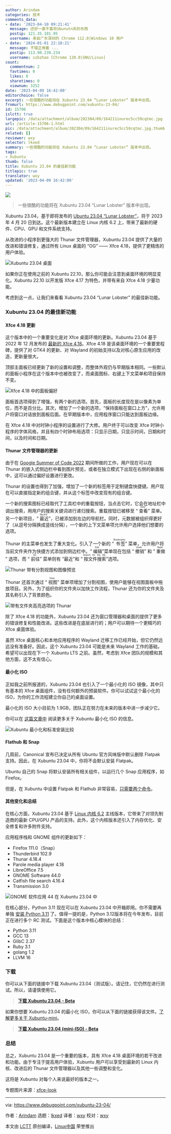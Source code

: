 ```yaml
---
author: Arindam
categories: 技术
comments_data:
- date: '2023-04-10 09:21:41'
  message: 还好一直不喜欢Ubunutn系的东西
  postip: 121.35.101.95
  username: 来自广东深圳的 Chrome 112.0|Windows 10 用户
- date: '2024-01-01 22:10:21'
  message: 不错正用着 ...
  postip: 113.90.239.234
  username: szbzhao [Chrome 120.0|GNU/Linux]
count:
  commentnum: 2
  favtimes: 0
  likes: 0
  sharetimes: 0
  viewnum: 3252
date: '2023-04-09 16:42:00'
editorchoice: false
excerpt: 一些很酷的功能将在 Xubuntu 23.04 “Lunar Lobster” 版本中出现。
fromurl: https://www.debugpoint.com/xubuntu-23-04/
id: 15706
islctt: true
largepic: /data/attachment/album/202304/09/164211inurec5cc59cqtmc.jpg
url: /article-15706-1.html
pic: /data/attachment/album/202304/09/164211inurec5cc59cqtmc.jpg.thumb.jpg
related: []
reviewer: wxy
selector: lkxed
summary: 一些很酷的功能将在 Xubuntu 23.04 “Lunar Lobster” 版本中出现。
tags:
- Xubuntu
thumb: false
title: Xubuntu 23.04 的最佳新功能
titlepic: true
translator: wxy
updated: '2023-04-09 16:42:00'
---
```


![](/data/attachment/album/202304/09/164211inurec5cc59cqtmc.jpg)



> 
> 一些很酷的功能将在 Xubuntu 23.04 “Lunar Lobster” 版本中出现。
> 
> 
> 


Xubuntu 23.04，基于即将发布的 [Ubuntu 23.04 “Lunar Lobster”](https://www.debugpoint.com/ubuntu-23-04-features/)，将于 2023 年 4 月 20 日到达。这个最新版本建立在 Linux 内核 6.2 上，带来了最新的硬件、CPU、GPU 和文件系统支持。


从改进的小程序到更强大的 Thunar 文件管理器，Xubuntu 23.04 提供了大量的改进和错误修复，通过所有 Linux 桌面的 “OG” —— Xfce 4.18，提供了更精炼的用户体验。


![Xubuntu 23.04 桌面](/data/attachment/album/202304/09/164317zj6v5nqvvmbp351w.jpg)


如果你正在使用之前的 Xubuntu 22.10，那么你可能会注意到桌面环境的明显变化。Xubuntu 22.10 以开发版 Xfce 4.17 为特色，并带有来自 Xfce 4.18 少量功能。


考虑到这一点，让我们来看看 Xubuntu 23.04 “Lunar Lobster” 的最佳新功能。


### Xubuntu 23.04 的最佳新功能


#### Xfce 4.18 更新


这个版本中的一个重要变化是对 Xfce 桌面环境的更新。Xubuntu 23.04 基于 2022 年 12 月发布的 [最新的 Xfce 4.18](https://www.debugpoint.com/xfce-4-18-features/)。Xfce 4.18 是该桌面环境的一个重要里程碑，提供了对 GTK4 的更新、对 Wayland 的初始支持以及对核心原生应用的改造，更新量很大。


顶部主面板已经更新了新的设置和调整，而整体外观仍与早期版本相同。一些默认的面板小程序在这个版本中也被改变了，而桌面图标、右键上下文菜单和项目保持不变。


![Xfce 4.18 中的面板偏好](/data/attachment/album/202304/09/164326hkfpyenewykz6eho.jpg)


面板首选项得到了增强，有两个新的选项。首先，面板的长度现在是以像素为单位，而不是百分比。其次，增加了一个新的选项，“保持面板在窗口上方”，允许用户将窗口对话放到面板后面。在早期版本中，应用程序窗口只能达到面板边缘。


在 Xfce 4.18 中对时钟小程序的设置进行了大修。用户终于可以改变 Xfce 时钟小程序的字体风格，并且有四个时钟布局选项：只显示日期，只显示时间，日期和时间，以及时间和日期。


#### Thunar 文件管理器的更新


由于在 [Google Summer of Code 2022](https://debugpointnews.com/xfce-gsoc-2022/) 期间所做的工作，用户现在可以在 Thunar 的嵌入式侧边栏中看到图片预览，或者在独立模式下出现在右侧的新面板中，这可以通过偏好设置进行更改。


Thunar 的设置也得到了加强，增加了一个新的标签用于定制键盘快捷键。用户现在可以直接指定新的组合键，并从这个标签中改变现有的组合键。


一个新的搜索图标已经取代了工具栏中的重载按钮，当点击它时，它会在地址栏中调出搜索，用用户的搜索关键词进行递归搜索。重载按钮已被移至 “<ruby> 查看 <rt>  View </rt></ruby>” 菜单。另一个新项目，“<ruby> 最近 <rt>  Recent </rt></ruby>”，已被添加到左边的导航栏。同时，元数据被组织得更好了（从逗号分隔换成竖线分隔），一个新的上下文菜单项允许用户选择他们想要的选项。


Thunar 的主菜单也发生了重大变化。引入了一个新的 “<ruby> 书签 <rt>  Bookmarks </rt></ruby>” 菜单，允许用户将当前文件夹作为快捷方式添加到侧边栏中。“<ruby> 编辑 <rt>  Edit </rt></ruby>”菜单现在包括 “<ruby> 撤销 <rt>  Undo </rt></ruby>” 和 “<ruby> 重做 <rt>  Redo </rt></ruby>” 选项，而 “<ruby> 前往 <rt>  Go </rt></ruby>” 菜单则有 “最近”和 “<ruby> 按文件搜索 <rt>  Search for the file </rt></ruby>”选项。


![Thunar 带有分割视图和图像预览](/data/attachment/album/202304/09/164335xxzu7yu7h9w8wdye.jpg)


Thunar 还首次通过 “<ruby> 视图 <rt>  View </rt></ruby>” 菜单项增加了分割视图，使用户能够在视图面板中拖放项目。另外，为了组织你的文件夹以加快工作流程，Thunar 还为你的文件夹及其名称引入了背景颜色。


![带有文件夹高亮选项的 Thunar](/data/attachment/album/202304/09/164343tfkg84uj71vl9k2m.jpg)


除了 Xfce 4.18 的功能外，Xubuntu 23.04 还为窗口管理器和桌面的提供了更多的错误修复和性能改进。这些改进是在底层进行的；用户可以期待一个更精巧的 Xfce 桌面体验。


虽然 Xfce 桌面核心和本地应用程序的 Wayland 迁移工作已经开始，但它仍然远远没有准备好。因此，这个 Xubuntu 23.04 可能是未来 Wayland 工作的基础，希望可以出现在下一个 Xubuntu LTS 之前。虽然，考虑到 Xfce 团队的规模和其他方面，这不太有信心。


#### 最小化 ISO


正如我之前所报道的，Xubuntu 23.04 也引入了一个最小化的 ISO 镜像，其中只有基本的 Xfce 桌面组件，没有任何额外的预装软件。你可以试试这个最小化的 ISO，为你的工作流程建立你自己的桌面设置。


最小化的 ISO 大小目前为 1.9GB，团队正在努力在未来的版本中进一步减少它。


你可以在 [这篇文章中](https://www.debugpoint.com/xubuntu-minimal/) 阅读更多关于 Xubuntu 最小化 ISO 的信息。


![Xubuntu 最小化和标准安装比较](/data/attachment/album/202304/09/164351gpqkuq0pskbu7oqi.jpg)


#### Flathub 和 Snap


几周前，Canonical 宣布已决定从所有 Ubuntu 官方风味版中默认删除 Flatpak 支持。因此，在 Xubuntu 23.04 中，你将不会默认安装 Flatpak。


Ubuntu 自己的 Snap 将默认安装所有相关组件，以运行几个 Snap 应用程序，如 Firefox。


但是，在 Xubuntu 中设置 Flatpak 和 Flathub 非常容易，[只需要两个命令](https://www.debugpoint.com/how-to-install-flatpak-apps-ubuntu-linux/)。


#### 其他变化和总结


在核心方面，Xubuntu 23.04 基于 [Linux 内核 6.2](https://www.debugpoint.com/linux-kernel-6-2/) 主线版本，它带来了对领先制造商的最新 CPU/GPU 产品的支持。此外，这个内核版本还引入了内存优化、安全修复和许多附件支持。


应用程序栈和 GNOME 组件的更新如下：


* Firefox 111.0（Snap）
* Thunderbird 102.9
* Thunar 4.18.4
* Parole media player 4.18
* LibreOffice 7.5
* GNOME Software 44.0
* Catfish file search 4.16.4
* Transmission 3.0


![GNOME 软件应用 44 在 Xubuntu 23.04 中](/data/attachment/album/202304/09/164359scfao0ffaf6lztun.jpg)


在核心部分，Python 3.11 现在可以在 Xubuntu 23.04 中开箱即用。你不需要再单独 [安装 Python 3.11](https://www.debugpoint.com/install-python-3-11-ubuntu/) 了。值得一提的是，Python 3.12版本将在今年发布，目前正在进行多个 RC 测试。下面是这个版本中核心模块的总结：


* Python 3.11
* GCC 13
* GlibC 2.37
* Ruby 3.1
* golang 1.2
* LLVM 16


### 下载


你可以从下面的链接中下载 Xubuntu 23.04（测试版）。请记住，它仍然在进行测试。所以，请谨慎使用它。



> 
> **[下载 Xubuntu 23.04 - Beta](https://cdimage.ubuntu.com/xubuntu/releases/lunar/beta/)**
> 
> 
> 


如果你想要 Xubuntu 23.04 的最小化 ISO，你可以从下面的链接获得该文件。[了解更多关于 Xubuntu-mini](https://www.debugpoint.com/xubuntu-minimal/)。



> 
> **[下载 Xubuntu 23.04 (mini-ISO) - Beta](https://cdimage.ubuntu.com/xubuntu/releases/lunar/beta/)**
> 
> 
> 


### 总结


总之，Xubuntu 23.04 是一个重要的版本，具有 Xfce 4.18 桌面环境的若干改进和功能。由于专注于提高用户体验，Xubuntu 用户可以享受到最新的 Linux 内核、改进后的 Thunar 文件管理器以及其他一些调整和变化。


这将是 Xubuntu 对每个人来说最好的版本之一。


专题图片来源：[xfce-look](https://www.xfce-look.org/p/1953253)




---


via: <https://www.debugpoint.com/xubuntu-23-04/>


作者：[Arindam](https://www.debugpoint.com/author/admin1/) 选题：[lkxed](https://github.com/lkxed/) 译者：[wxy](https://github.com/wxy) 校对：[wxy](https://github.com/wxy)


本文由 [LCTT](https://github.com/LCTT/TranslateProject) 原创编译，[Linux中国](https://linux.cn/) 荣誉推出